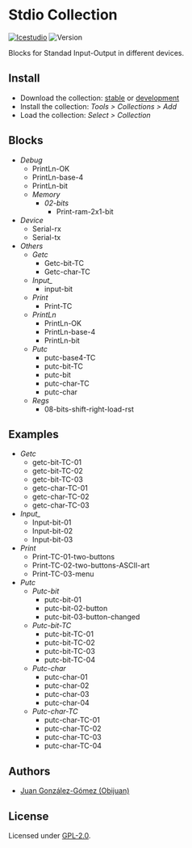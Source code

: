 # Stdio Collection

[![Icestudio](https://img.shields.io/badge/collection-icestudio-blue.svg)](https://github.com/FPGAwars/icestudio)
![Version](https://img.shields.io/badge/version-v0.1.0-orange.svg)

Blocks for Standad Input-Output in different devices.

## Install

* Download the collection: [stable](https://github.com/FPGAwars/Collection-stdio/archive/v0.1.0.zip) or [development](https://github.com/FPGAwars/Collection-stdio/archive/master.zip)
* Install the collection: *Tools > Collections > Add*
* Load the collection: *Select > Collection*

## Blocks
* *Debug*
  * PrintLn-OK
  * PrintLn-base-4
  * PrintLn-bit
  * *Memory*
    * *02-bits*
      * Print-ram-2x1-bit
* *Device*
  * Serial-rx
  * Serial-tx
* *Others*
  * *Getc*
    * Getc-bit-TC
    * Getc-char-TC
  * *Input_*
    * input-bit
  * *Print*
    * Print-TC
  * *PrintLn*
    * PrintLn-OK
    * PrintLn-base-4
    * PrintLn-bit
  * *Putc*
    * putc-base4-TC
    * putc-bit-TC
    * putc-bit
    * putc-char-TC
    * putc-char
  * *Regs*
    * 08-bits-shift-right-load-rst

## Examples
* *Getc*
  * getc-bit-TC-01
  * getc-bit-TC-02
  * getc-bit-TC-03
  * getc-char-TC-01
  * getc-char-TC-02
  * getc-char-TC-03
* *Input_*
  * Input-bit-01
  * Input-bit-02
  * Input-bit-03
* *Print*
  * Print-TC-01-two-buttons
  * Print-TC-02-two-buttons-ASCII-art
  * Print-TC-03-menu
* *Putc*
  * *Putc-bit*
    * putc-bit-01
    * putc-bit-02-button
    * putc-bit-03-button-changed
  * *Putc-bit-TC*
    * putc-bit-TC-01
    * putc-bit-TC-02
    * putc-bit-TC-03
    * putc-bit-TC-04
  * *Putc-char*
    * putc-char-01
    * putc-char-02
    * putc-char-03
    * putc-char-04
  * *Putc-char-TC*
    * putc-char-TC-01
    * putc-char-TC-02
    * putc-char-TC-03
    * putc-char-TC-04


## Authors
* [Juan González-Gómez (Obijuan)](https://github.com/Obijuan)


## License

Licensed under [GPL-2.0](https://opensource.org/licenses/GPL-2.0).
